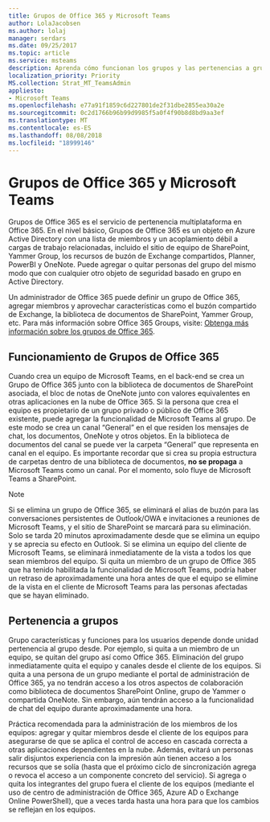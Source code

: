 ```yaml
---
title: Grupos de Office 365 y Microsoft Teams
author: LolaJacobsen
ms.author: lolaj
manager: serdars
ms.date: 09/25/2017
ms.topic: article
ms.service: msteams
description: Aprenda cómo funcionan los grupos y las pertenencias a grupos de Office 365 con Microsoft Teams.
localization_priority: Priority
MS.collection: Strat_MT_TeamsAdmin
appliesto:
- Microsoft Teams
ms.openlocfilehash: e77a91f1859c6d227801de2f31dbe2855ea30a2e
ms.sourcegitcommit: 0c2d1766b96b99d9985f5a0f4f90b8d8bd9aa3ef
ms.translationtype: MT
ms.contentlocale: es-ES
ms.lasthandoff: 08/08/2018
ms.locfileid: "18999146"
---
```

<a name="office-365-groups-and-microsoft-teams"></a>Grupos de Office 365 y Microsoft Teams
=====================================

Grupos de Office 365 es el servicio de pertenencia multiplataforma en Office 365. En el nivel básico, Grupos de Office 365 es un objeto en Azure Active Directory con una lista de miembros y un acoplamiento débil a cargas de trabajo relacionadas, incluido el sitio de equipo de SharePoint, Yammer Group, los recursos de buzón de Exchange compartidos, Planner, PowerBI y OneNote. Puede agregar o quitar personas del grupo del mismo modo que con cualquier otro objeto de seguridad basado en grupo en Active Directory.

Un administrador de Office 365 puede definir un grupo de Office 365, agregar miembros y aprovechar características como el buzón compartido de Exchange, la biblioteca de documentos de SharePoint, Yammer Group, etc. Para más información sobre Office 365 Groups, visite: [Obtenga más información sobre los grupos de Office 365](https://support.office.com/article/Learn-about-Office-365-groups-b565caa1-5c40-40ef-9915-60fdb2d97fa2).

<a name="how-office-365-groups-work"></a>Funcionamiento de Grupos de Office 365 
--------------------------

Cuando crea un equipo de Microsoft Teams, en el back-end se crea un Grupo de Office 365 junto con la biblioteca de documentos de SharePoint asociada, el bloc de notas de OneNote junto con valores equivalentes en otras aplicaciones en la nube de Office 365. Si la persona que crea el equipo es propietario de un grupo privado o público de Office 365 existente, puede agregar la funcionalidad de Microsoft Teams al grupo. De este modo se crea un canal “General” en el que residen los mensajes de chat, los documentos, OneNote y otros objetos. En la biblioteca de documentos del canal se puede ver la carpeta “General” que representa en canal en el equipo. Es importante recordar que si crea su propia estructura de carpetas dentro de una biblioteca de documentos, **no se propaga** a Microsoft Teams como un canal. Por el momento, solo fluye de Microsoft Teams a SharePoint.




> [!NOTE]
> Si se elimina un grupo de Office 365, se eliminará el alias de buzón para las conversaciones persistentes de Outlook/OWA e invitaciones a reuniones de Microsoft Teams, y el sitio de SharePoint se marcará para su eliminación. Solo se tarda 20 minutos aproximadamente desde que se elimina un equipo y se aprecia su efecto en Outlook. Si se elimina un equipo del cliente de Microsoft Teams, se eliminará inmediatamente de la vista a todos los que sean miembros del equipo. Si quita un miembro de un grupo de Office 365 que ha tenido habilitada la funcionalidad de Microsoft Teams, podría haber un retraso de aproximadamente una hora antes de que el equipo se elimine de la vista en el cliente de Microsoft Teams para las personas afectadas que se hayan eliminado.

<a name="group-membership"></a>Pertenencia a grupos
----------------

Grupo características y funciones para los usuarios depende donde unidad pertenencia al grupo desde. Por ejemplo, si quita a un miembro de un equipo, se quitan del grupo así como Office 365. Eliminación del grupo inmediatamente quita el equipo y canales desde el cliente de los equipos. Si quita a una persona de un grupo mediante el portal de administración de Office 365, ya no tendrán acceso a los otros aspectos de colaboración como biblioteca de documentos SharePoint Online, grupo de Yammer o compartida OneNote. Sin embargo, aún tendrán acceso a la funcionalidad de chat del equipo durante aproximadamente una hora.

Práctica recomendada para la administración de los miembros de los equipos: agregar y quitar miembros desde el cliente de los equipos para asegurarse de que se aplica el control de acceso en cascada correcta a otras aplicaciones dependientes en la nube. Además, evitará un personas salir disjuntos experiencia con la impresión aún tienen acceso a los recursos que se solía (hasta que el próximo ciclo de sincronización agrega o revoca el acceso a un componente concreto del servicio). Si agrega o quita los integrantes del grupo fuera el cliente de los equipos (mediante el uso de centro de administración de Office 365, Azure AD o Exchange Online PowerShell), que a veces tarda hasta una hora para que los cambios se reflejan en los equipos.
